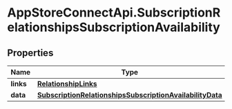 # AppStoreConnectApi.SubscriptionRelationshipsSubscriptionAvailability

## Properties

Name | Type | Description | Notes
------------ | ------------- | ------------- | -------------
**links** | [**RelationshipLinks**](RelationshipLinks.md) |  | [optional] 
**data** | [**SubscriptionRelationshipsSubscriptionAvailabilityData**](SubscriptionRelationshipsSubscriptionAvailabilityData.md) |  | [optional] 


